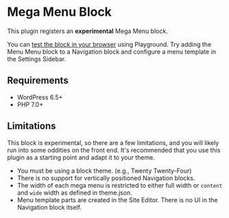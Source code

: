 # Mega Menu Block

This plugin registers an **experimental** Mega Menu block.

You can [test the block in your browser](https://playground.wordpress.net/?blueprint-url=https://raw.githubusercontent.com/ndiego/mega-menu-block/main/_playground/blueprint.json) using Playground. Try adding the Menu Menu block to a Navigation block and configure a menu template in the Settings Sidebar.

## Requirements

- WordPress 6.5+
- PHP 7.0+

## Limitations

This block is experimental, so there are a few limitations, and you will likely run into some oddities on the front end. It's recommended that you use this plugin as a starting point and adapt it to your theme.

- You must be using a block theme. (e.g., Twenty Twenty-Four)
- There is no support for vertically positioned Navigation blocks.
- The width of each mega menu is restricted to either full width or `content` and `wide` width as defined in theme.json.
- Menu template parts are created in the Site Editor. There is no UI in the Navigation block itself.
